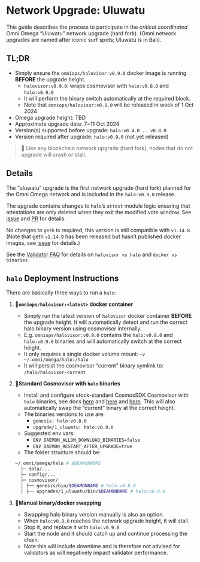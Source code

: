 # Network Upgrade: Uluwatu

This guide describes the process to participate in the *critical coordinated* Omni Omega  “Uluwatu” network upgrade (hard fork).  (Omni network upgrades are named after iconic surf spots; Uluwatu is in Bali).

## TL;DR

- Simply ensure the `omniops/halovisor:v0.9.0` docker image is running **BEFORE** the upgrade height.
  - `halovisor:v0.9.0`: wraps cosmovisor with `halo:v0.8.0` and `halo:v0.9.0`
  - It will perform the binary switch automatically at the required block.
  - Note that `omniops/halovisor:v0.9.0` will be released in week of 1 Oct 2024
- Omega upgrade height: TBD
- Approximate upgrade date: 7~11 Oct 2024
- Version(s) supported before upgrade: `halo:v0.4.0 .. v0.8.0`
- Version required after upgrade: `halo:v0.9.0`  (not yet released)

> 🚧 Like any blockchain network upgrade (hard fork), nodes that do not upgrade will crash or stall.

## Details

The “uluwatu” upgrade is the first network upgrade (hard fork) planned for the Omni Omega network and is included in the `halo:v0.9.0` release.

The upgrade contains changes to `halo`’s `attest` module logic ensuring that attestations are only deleted when they exit the modified vote window. See [issue](https://github.com/omni-network/omni/issues/1787) and [PR](https://github.com/omni-network/omni/pull/1983) for details.

No changes to `geth` is required, this version is still compatible with `v1.14.8`. (Note that geth `v1.14.9` has been released but hasn’t published docker images, see [issue](https://github.com/ethereum/go-ethereum/issues/30469) for details.)

See the [Validator FAQ](https://www.notion.so/External-Running-a-Validator-on-Omni-Omega-f7e53b98e38b467cba0aad7d640c0556?pvs=21)  for details on `halovisor vs halo` and `docker vs binaries`

## `halo` Deployment Instructions

There are basically three ways to run a `halo`:

1. **🥇`omniops/halovisor:<latest>` docker container**
    - Simply run the latest version of `halovisor` docker container **BEFORE** the upgrade height. It will automatically detect and run the correct halo binary version using cosmovisor internally.
    - E.g. `omniops/halovisor:v0.9.0` contains the `halo:v0.8.0` and `halo:v0.9.0` binaries and will automatically switch at the correct height.
    - It only requires a single docker volume mount: `-v ~/.omni/omega/halo:/halo`
    - It will persist the cosmovisor “current” binary symlink to: `/halo/halovisor-current`
2. **🥈Standard Cosmovisor with `halo` binaries**
    - Install and configure stock-standard CosmosSDK Cosmovisor with `halo` binaries, see docs [here](https://docs.cosmos.network/main/build/tooling/cosmovisor#setup) and [here](https://docs.archway.io/validators/running-a-node/cosmovisor) and [here](https://docs.junonetwork.io/validators/setting-up-cosmovisor). This will also automatically swap the “current” binary at the correct height.
    - The binaries versions to use are:
        - `genesis: halo:v0.8.0`
        - `upgrade/1_uluwatu: halo:v0.9.0`
    - Suggested env vars:
        - `ENV DAEMON_ALLOW_DOWNLOAD_BINARIES=false`
        - `ENV DAEMON_RESTART_AFTER_UPGRADE=true`
    - The folder structure should be:

    ```bash
    ~/.omni/omega/halo # $DEAMONHOME
      ├─ data/...
      ├─ config/...
      ├─ cosmovisor/
      │ ├── genesis/bin/$DEAMONNAME # halo:v0.8.0
      │ ├── upgrades/1_uluwatu/bin/$DEAMONNAME # halo:v0.9.0
    ```
3. **🥉Manual binary/docker swapping**
    - Swapping halo binary version manually is also an option.
    - When `halo:v0.8.0` reaches the network upgrade height, it will stall.
    - Stop it, and replace it with `halo:v0.9.0`
    - Start the node and it should catch up and continue processing the chain.
    - Note this will include downtime and is therefore not advised for validators as will negatively impact validator performance.
